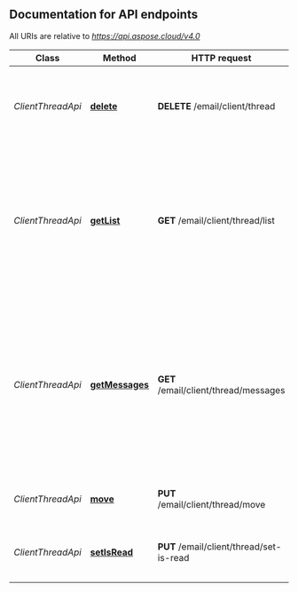 

## Documentation for API endpoints

All URIs are relative to *https://api.aspose.cloud/v4.0*

Class | Method | HTTP request | Description
------------ | ------------- | ------------- | -------------
*ClientThreadApi* | [**delete**](ClientThreadApi.md#delete) | **DELETE** /email/client/thread | Delete thread by id. All messages from thread will also be deleted.             
*ClientThreadApi* | [**getList**](ClientThreadApi.md#getList) | **GET** /email/client/thread/list | Get message threads from folder. All messages are partly fetched (without email body and some other fields).             
*ClientThreadApi* | [**getMessages**](ClientThreadApi.md#getMessages) | **GET** /email/client/thread/messages | Get messages from thread by id. All messages are fully fetched. For accounts with CacheFile only cached messages will be returned.             
*ClientThreadApi* | [**move**](ClientThreadApi.md#move) | **PUT** /email/client/thread/move | Move thread to another folder.             
*ClientThreadApi* | [**setIsRead**](ClientThreadApi.md#setIsRead) | **PUT** /email/client/thread/set-is-read | Mark all messages in thread as read or unread.             


    
